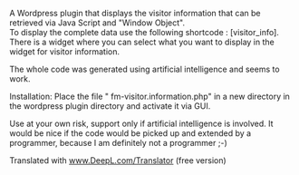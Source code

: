 A Wordpress plugin that displays the visitor information that can be retrieved via Java Script and "Window Object".
<br>
To display the complete data use the following shortcode : [visitor_info].
There is a widget where you can select what you want to display in the widget for visitor information.

The whole code was generated using artificial intelligence and seems to work.

Installation: Place the file " fm-visitor.information.php" in a new directory in the wordpress plugin directory and activate it via GUI.

Use at your own risk, support only if artificial intelligence is involved.
It would be nice if the code would be picked up and extended by a programmer, because I am definitely not a programmer ;-)

Translated with www.DeepL.com/Translator (free version)
